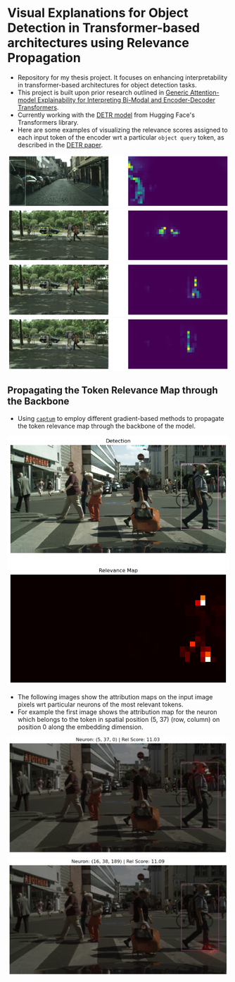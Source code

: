# Visual Explanations for Object Detection in Transformer-based architectures using Relevance Propagation

- Repository for my thesis project. It focuses on enhancing interpretability in transformer-based architectures 
for object detection tasks.
- This project is built upon prior research outlined in [Generic Attention-model Explainability for Interpreting Bi-Modal and Encoder-Decoder Transformers](https://openaccess.thecvf.com/content/ICCV2021/papers/Chefer_Generic_Attention-Model_Explainability_for_Interpreting_Bi-Modal_and_Encoder-Decoder_Transformers_ICCV_2021_paper.pdf).
- Currently working with the [DETR model](https://huggingface.co/docs/transformers/main/en/model_doc/detr) from Hugging Face's Transformers library.
- Here are some examples of visualizing the relevance scores assigned to each input token of the encoder wrt a particular `object query` token, 
as described in the [DETR paper](https://arxiv.org/pdf/2005.12872.pdf).

![](resources/van_tokens_explanation.png)
![](resources/car_occlusion_tokens_explanation.png)
![](resources/pedestrian_1_tokens_explanation.png)
![](resources/pedestrian_2_tokens_explanation.png)

## Propagating the Token Relevance Map through the Backbone

- Using [`captum`](https://captum.ai/) to employ different gradient-based methods to propagate the token relevance map through the backbone of the model.

![](resources/detection_tokens_rel_map.png)
- The following images show the attribution maps on the input image pixels wrt particular neurons of the most relevant tokens. 
- For example the first image shows the attribution map for the neuron which belongs to the token in spatial position (5, 37) (row, column) on position 0 along the embedding dimension.

![](resources/neuron_5_37_0.png)
![](resources/neuron_16_38_0.png)
